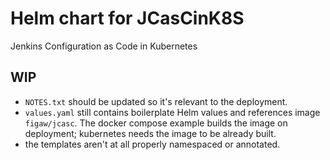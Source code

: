 # Helm chart for JCasCinK8S

Jenkins Configuration as Code in Kubernetes

## WIP

- `NOTES.txt` should be updated so it's relevant to the deployment.
- `values.yaml` still contains boilerplate Helm values and references image `figaw/jcasc`.
    The docker compose example builds the image on deployment; kubernetes needs the image to
    be already built.
- the templates aren't at all properly namespaced or annotated.
